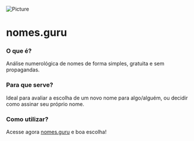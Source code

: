 ![Picture](http://carlosrobertofreire.github.io//nomes.guru/images/logo128.4cf5cccc.png)

# nomes.guru #

### O que é? ###
Análise numerológica de nomes de forma simples, gratuita e sem propagandas.

### Para que serve? ###
Ideal para avaliar a escolha de um novo nome para algo/alguém, ou decidir como assinar seu próprio nome.

### Como utilizar? ###
Acesse agora [nomes.guru](http://carlosrobertofreire.github.io/nomes.guru/#/) e boa escolha!
